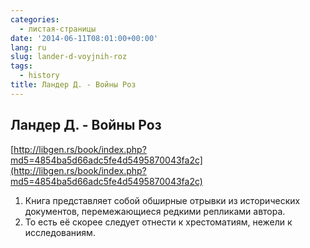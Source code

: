 ```yaml
---
categories:
  - листая-страницы
date: '2014-06-11T08:01:00+00:00'
lang: ru
slug: lander-d-voyjnih-roz
tags:
  - history
title: Ландер Д. - Войны Роз
---
```


## Ландер Д. - Войны Роз

[http://libgen.rs/book/index.php?md5=4854ba5d66adc5fe4d5495870043fa2c](http://libgen.rs/book/index.php?md5=4854ba5d66adc5fe4d5495870043fa2c)  

<!--more-->

1.  Книга представляет собой обширные отрывки из исторических документов, перемежающиеся редкими репликами автора.
2.  То есть её скорее следует отнести к хрестоматиям, нежели к исследованиям.
